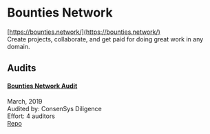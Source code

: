 
# Bounties Network
  
[https://bounties.network/](https://bounties.network/)<br>
Create projects, collaborate, and get paid for doing great work in any domain.


## Audits



#### [Bounties Network Audit](https://github.com/ConsenSys/bounties-audit-report-2019-03)

March, 2019<br>
Audited by: ConsenSys Diligence<br>Effort: 4 auditors<br>
[Repo](https://github.com/Bounties-Network/StandardBounties)
      

  



